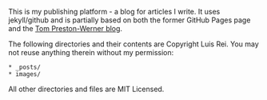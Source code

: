 This is my publishing platform - a blog for articles I write.
It uses jekyll/github and is partially based on both the former GitHub Pages page and the [Tom Preston-Werner blog](http://github.com/mojombo/jekyll).

The following directories and their contents are Copyright Luis Rei. You may not reuse anything therein without my permission:

    * _posts/
    * images/

All other directories and files are MIT Licensed.
